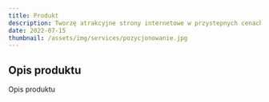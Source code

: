 ```yaml
---
title: Produkt
description: Tworzę atrakcyjne strony internetowe w przystepnych cenach dla firm z Białegostoku. Zadzwoń do mnie +48 788 660 190
date: 2022-07-15
thumbnail: /assets/img/services/pozycjonowanie.jpg
---
```


## Opis produktu

Opis produktu